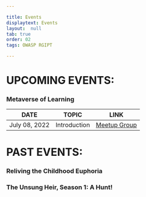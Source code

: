 ```yaml
---

title: Events
displaytext: Events
layout:  null
tab: true
order: 02
tags: OWASP RGIPT

---
```


# UPCOMING EVENTS:

### Metaverse of Learning
| DATE | TOPIC | LINK |
| --- | --- | --- |
| July 08, 2022 | Introduction | [Meetup Group](https://www.meetup.com/owasp-rajiv-gandhi-institute-of-petroleum-technology) |


# PAST EVENTS:

### Reliving the Childhood Euphoria

### The Unsung Heir, Season 1: A Hunt!
